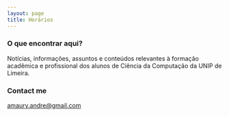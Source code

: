 ```yaml
---
layout: page
title: Horários
---
```


### O que encontrar aqui?

Notícias, informações, assuntos e conteúdos relevantes à 
formação acadêmica e profissional dos alunos de Ciência da Computação da UNIP de 
Limeira.

### Contact me

[amaury.andre@gmail.com](mailto:amaury.andre@gmail.com)